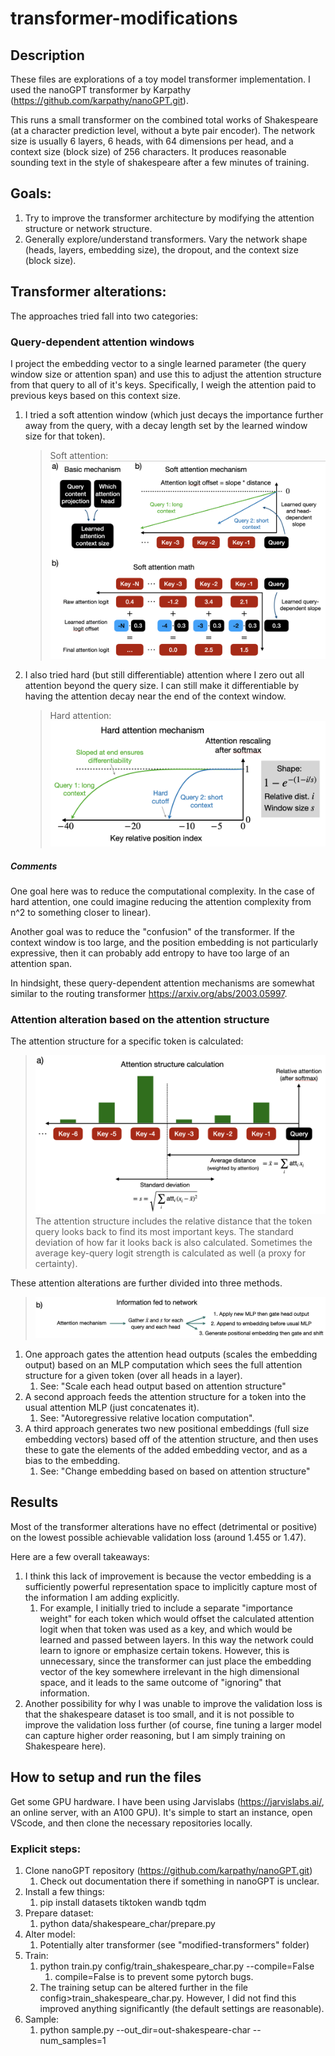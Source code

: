 # transformer-modifications

## Description
These files are explorations of a toy model transformer implementation. 
I used the nanoGPT transformer by Karpathy (https://github.com/karpathy/nanoGPT.git).

This runs a small transformer on the combined total works of Shakespeare 
(at a character prediction level, without a byte pair encoder). 
The network size is usually 6 layers, 6 heads, with 64 dimensions per head, and a context size (block size) 
of 256 characters.
It produces reasonable sounding text in the style of shakespeare after a few minutes of training. 

## Goals:
1. Try to improve the transformer architecture by modifying the attention structure or network structure.
2. Generally explore/understand transformers. Vary the network shape (heads, layers, embedding size), 
the dropout, and the context size (block size).

## Transformer alterations:

The approaches tried fall into two categories:
### Query-dependent attention windows 
I project the embedding vector to a single learned parameter (the query window size or attention span) and
   use this to adjust the attention structure from that query to all of it's keys. Specifically, I weigh the attention paid to previous keys based on this context size. 
1. I tried a soft attention window (which just decays the importance further away from the query, with a decay 
      length set by the learned window size for that token).
   > Soft attention: ![Alt text](docs/SoftAttention.jpg?raw=true "Optional")
2. I also tried hard (but still differentiable) attention where I zero out all attention beyond the query size. 
I can still make it differentiable by having the attention decay near the end of the context window.
   > Hard attention: ![Alt text](docs/HardAttention.jpg?raw=true "Optional")

##### Comments 
One goal here was to reduce the computational complexity. In the case of hard attention, one could imagine reducing the attention complexity from n^2 to something closer to linear). 

Another goal was to reduce the "confusion" of the transformer. If the context window is too large, and the position
      embedding is not particularly expressive, then it can probably add entropy to have too large of an attention span.

In hindsight, these query-dependent attention mechanisms are somewhat similar to the routing transformer https://arxiv.org/abs/2003.05997. 

### Attention alteration based on the attention structure
The attention structure for a specific token is calculated: 
>![Alt text](docs/AttentionStructure_a.jpg?raw=true "Optional")
The attention structure includes the relative distance that the token query looks back to 
   find its most important keys. The standard deviation of how far it looks back is also calculated. 
   Sometimes the average key-query logit strength is calculated as well (a proxy for certainty).

These attention alterations are further divided into three methods.
>![Alt text](docs/AttentionStructure_b.jpg?raw=true "Optional")
1. One approach gates the attention head outputs (scales the embedding output) based on an MLP computation 
which sees the full attention structure for a given token (over all heads in a layer).
   1. See: "Scale each head output based on attention structure"
2. A second approach feeds the attention structure for a token into the usual attention MLP (just concatenates it). 
   1. See: "Autoregressive relative location computation". 
3. A third approach generates two new positional embeddings (full size embedding vectors) based off of the attention
structure, and then uses these to gate the elements of the added embedding vector, and as a bias to the embedding.
   1. See: "Change embedding based on based on attention structure"

## Results

Most of the transformer alterations have no effect (detrimental or positive) on the lowest possible
achievable validation loss (around 1.455 or 1.47). 

Here are a few overall takeaways:
1. I think this lack of improvement is because the vector embedding is a sufficiently powerful representation space
to implicitly capture most of the information I am adding explicitly. 
   1. For example, I initially tried to include a separate "importance weight" for each token which would offset the
   calculated attention logit when that token was used as a key, and which would be learned and passed between layers. 
   In this way the network could learn to ignore or emphasize certain tokens. However, this is unnecessary, since the 
   transformer can just place the embedding vector of the key somewhere irrelevant in the high dimensional space, and it
   leads to the same outcome of "ignoring" that information.
2. Another possibility for why I was unable to improve the validation loss is that the shakespeare dataset is too small, and it is not possible to improve the 
validation loss further (of course, fine tuning a larger model can capture higher order reasoning, but 
I am simply training on Shakespeare here).

## How to setup and run the files
Get some GPU hardware. I have been using Jarvislabs (https://jarvislabs.ai/, an online server, with an A100 GPU).
It's simple to start an instance, open VScode, and then clone the necessary repositories locally.

### Explicit steps:
1. Clone nanoGPT repository (https://github.com/karpathy/nanoGPT.git)
   1. Check out documentation there if something in nanoGPT is unclear.
2. Install a few things: 
   1. pip install datasets tiktoken wandb tqdm 
3. Prepare dataset: 
   1. python data/shakespeare_char/prepare.py
4. Alter model:
   1. Potentially alter transformer (see "modified-transformers" folder)
4. Train: 
   1. python train.py config/train_shakespeare_char.py --compile=False 
      1. compile=False is to prevent some pytorch bugs.
   2. The training setup can be altered further in the file config>train_shakespeare_char.py. 
   However, I did not find this improved anything significantly (the default settings are reasonable).
7. Sample:
   1. python sample.py --out_dir=out-shakespeare-char --num_samples=1
